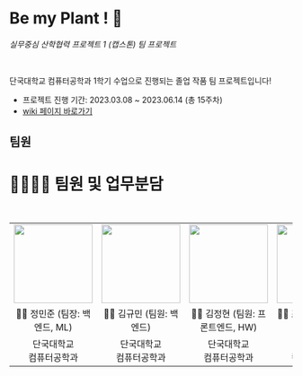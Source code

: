# Be my Plant ! 🌿


_실무중심 산학협력 프로젝트 1 (캡스톤) 팀 프로젝트_

<br>

단국대학교 컴퓨터공학과 1학기 수업으로 진행되는 졸업 작품 팀 프로젝트입니다!


- 프로젝트 진행 기간: 2023.03.08 ~ 2023.06.14 (총 15주차)
- [wiki 페이지 바로가기](https://github.com/1006lem/Be-my-Plant/wiki)



## 팀원 

# 👨‍👨‍👦‍👦 팀원 및 업무분담

<br/>

<table>
  <tr>
    <td height="140px" align="center"> <a href="https://github.com/BanApp"><img src="https://avatars.githubusercontent.com/u/93313445?s=460&v=4" width="140px" /><br/></a></td>
    <td height="140px" align="center"> <a href="https://github.com/1006lem"><img src="https://avatars.githubusercontent.com/u/68532437?v=4" width="140px" /><br/></a></td>
    <td height="140px" align="center"> <a href="https://github.com/jeonghyeon22"><img src="https://avatars.githubusercontent.com/u/89896026?v=4" width="140px" /><br/></a></td>
    <td height="140px" align="center"> <a href="https://github.com/Minjeongc"><img src="https://avatars.githubusercontent.com/u/102506190?s=460&v=4" width="140px" /><br/></a></td>
  </tr>
  <tr>
      <td align="center">👦🏻 정민준 (팀장: 백엔드, ML)</td>
      <td align="center">👦🏻 김규민 (팀원: 백엔드)</td>
      <td align="center">👦🏻 김정현 (팀원: 프론트엔드, HW)</td>
      <td align="center">👦🏻 조민정 (프론트엔드)</td>
  </tr>
  <tr>
      <td align="center">단국대학교<br/>컴퓨터공학과<br/></td>
      <td align="center">단국대학교<br/>컴퓨터공학과<br/></td>
      <td align="center">단국대학교<br/>컴퓨터공학과<br/></td>
      <td align="center">단국대학교<br/>컴퓨터공학과<br/></td>
  </tr>
</table>
<br/><br/>

<br>



<!--changelog, news, install, copying/license, bug -->
<!--https://devbirdfeet.tistory.com/38-->





